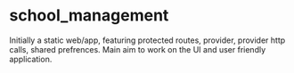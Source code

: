 # school_management

Initially a static web/app, featuring protected routes, provider, provider http calls, shared prefrences.
Main aim to work on the UI and user friendly application.
